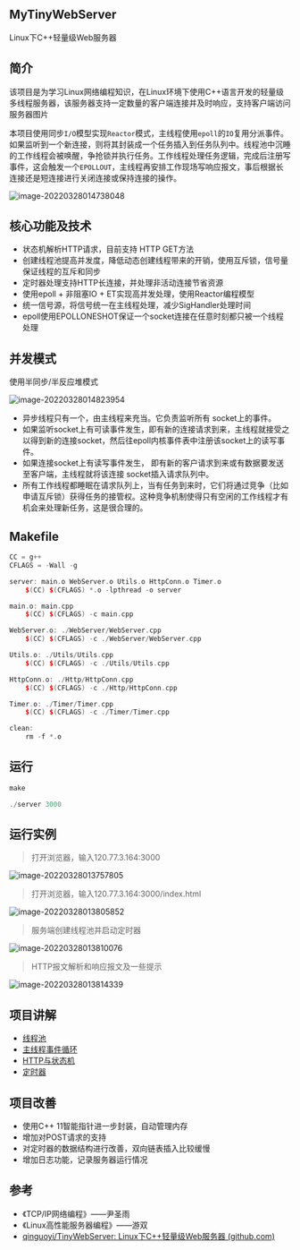 ## MyTinyWebServer

Linux下C++轻量级Web服务器

## 简介

该项目是为学习Linux网络编程知识，在Linux环境下使用C++语言开发的轻量级多线程服务器，该服务器支持一定数量的客户端连接并及时响应，支持客户端访问服务器图片

本项目使用同步`I/O`模型实现`Reactor`模式，主线程使用`epoll`的`IO`复用分派事件。如果监听到一个新连接，则将其封装成一个任务插入到任务队列中。线程池中沉睡的工作线程会被唤醒，争抢锁并执行任务。工作线程处理任务逻辑，完成后注册写事件，这会触发一个`EPOLLOUT`，主线程再安排工作现场写响应报文，事后根据长连接还是短连接进行关闭连接或保持连接的操作。

![image-20220328014738048](https://syz-picture.oss-cn-shenzhen.aliyuncs.com/image-20220328014738048.png)

## 核心功能及技术

- 状态机解析HTTP请求，目前支持 HTTP GET方法
- 创建线程池提高并发度，降低动态创建线程带来的开销，使用互斥锁，信号量保证线程的互斥和同步
- 定时器处理支持HTTP长连接，并处理非活动连接节省资源
- 使用epoll + 非阻塞IO + ET实现高并发处理，使用Reactor编程模型
- 统一信号源，将信号统一在主线程处理，减少SigHandler处理时间
- epoll使用EPOLLONESHOT保证一个socket连接在任意时刻都只被一个线程处理

## 并发模式

使用半同步/半反应堆模式

![image-20220328014823954](https://syz-picture.oss-cn-shenzhen.aliyuncs.com/image-20220328014823954.png)

- 异步线程只有一个，由主线程来充当。它负责监听所有 socket上的事件。
- 如果监听socket上有可读事件发生，即有新的连接请求到来，主线程就接受之以得到新的连接socket，然后往epoll内核事件表中注册该socket上的读写事件。
- 如果连接socket上有读写事件发生， 即有新的客户请求到来或有数据要发送至客户端，主线程就将该连接 socket插入请求队列中。
- 所有工作线程都睡眠在请求队列上，当有任务到来时，它们将通过竞争（比如申请互斥锁）获得任务的接管权。这种竞争机制使得只有空闲的工作线程才有机会来处理新任务，这是很合理的。

## Makefile

```c++
CC = g++
CFLAGS = -Wall -g

server: main.o WebServer.o Utils.o HttpConn.o Timer.o
	$(CC) $(CFLAGS) *.o -lpthread -o server

main.o: main.cpp	
	$(CC) $(CFLAGS) -c main.cpp

WebServer.o: ./WebServer/WebServer.cpp
	$(CC) $(CFLAGS) -c ./WebServer/WebServer.cpp

Utils.o: ./Utils/Utils.cpp
	$(CC) $(CFLAGS) -c ./Utils/Utils.cpp

HttpConn.o: ./Http/HttpConn.cpp
	$(CC) $(CFLAGS) -c ./Http/HttpConn.cpp

Timer.o: ./Timer/Timer.cpp
	$(CC) $(CFLAGS) -c ./Timer/Timer.cpp

clean:
	rm -f *.o  

```

## 运行

```c++
make
```

```c++
./server 3000
```

## 运行实例

> 打开浏览器，输入120.77.3.164:3000

![image-20220328013757805](https://syz-picture.oss-cn-shenzhen.aliyuncs.com/image-20220328013757805.png)

> 打开浏览器，输入120.77.3.164:3000/index.html

![image-20220328013805852](https://syz-picture.oss-cn-shenzhen.aliyuncs.com/image-20220328013805852.png)

> 服务端创建线程池并启动定时器

![image-20220328013810076](https://syz-picture.oss-cn-shenzhen.aliyuncs.com/image-20220328013810076.png)

> HTTP报文解析和响应报文及一些提示

![image-20220328013814339](https://syz-picture.oss-cn-shenzhen.aliyuncs.com/image-20220328013814339.png)

## 项目讲解

- [线程池](./模块记录/线程池.md)
- [主线程事件循环](./模块记录/EventListen.md)
- [HTTP与状态机](./模块记录/HTTP连接.md)
- [定时器](./模块记录/定时器.md)

## 项目改善

- 使用C++ 11智能指针进一步封装，自动管理内存
- 增加对POST请求的支持
- 对定时器的数据结构进行改善，双向链表插入比较缓慢
- 增加日志功能，记录服务器运行情况

## 参考

- 《TCP/IP网络编程》——尹圣雨
- 《Linux高性能服务器编程》——游双
- [qinguoyi/TinyWebServer: Linux下C++轻量级Web服务器 (github.com)](https://github.com/qinguoyi/TinyWebServer)

